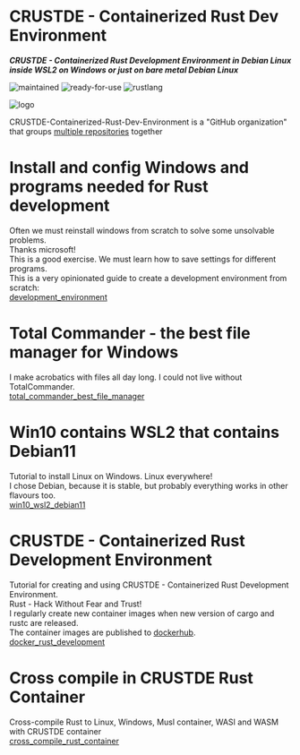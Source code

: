 # CRUSTDE - Containerized Rust Dev Environment

***CRUSTDE - Containerized Rust Development Environment in Debian Linux inside WSL2 on Windows or just on bare metal Debian Linux***

 ![maintained](https://img.shields.io/badge/maintained-green)
 ![ready-for-use](https://img.shields.io/badge/ready_for_use-green)
 ![rustlang](https://img.shields.io/badge/rustlang-orange)

 ![logo](https://raw.githubusercontent.com/CRUSTDE-Containerized-Rust-Dev-Environment/CRUSTDE-Containerized-Rust-Dev-Environment/main/images/crustde_500x500.png)

 CRUSTDE-Containerized-Rust-Dev-Environment is a "GitHub organization" that groups [multiple repositories](https://github.com/orgs/CRUSTDE-Containerized-Rust-Dev-Environment/repositories?q=sort%3Aname-asc) together

# Install and config Windows and programs needed for Rust development

Often we must reinstall windows from scratch to solve some unsolvable problems.  
Thanks microsoft!  
This is a good exercise. We must learn how to save settings for different programs.  
This is a very opinionated guide to create a development environment from scratch:  
[development_environment](https://github.com/CRUSTDE-Containerized-Rust-Dev-Environment/development_environment)

# Total Commander - the best file manager for Windows

I make acrobatics with files all day long. I could not live without TotalCommander.  
[total_commander_best_file_manager](https://github.com/CRUSTDE-Containerized-Rust-Dev-Environment/total_commander_best_file_manager)

# Win10 contains WSL2 that contains Debian11

Tutorial to install Linux on Windows. Linux everywhere!  
I chose Debian, because it is stable, but probably everything works in other flavours too.  
[win10_wsl2_debian11](https://github.com/CRUSTDE-Containerized-Rust-Dev-Environment/win10_wsl2_debian11)

# CRUSTDE - Containerized Rust Development Environment

Tutorial for creating and using CRUSTDE - Containerized Rust Development Environment.  
Rust - Hack Without Fear and Trust!  
I regularly create new container images when new version of cargo and rustc are released.  
The container images are published to [dockerhub](https://hub.docker.com/u/bestiadev).  
[docker_rust_development](https://github.com/CRUSTDE-Containerized-Rust-Dev-Environment/docker_rust_development)

# Cross compile in CRUSTDE Rust Container

Cross-compile Rust to Linux, Windows, Musl container, WASI and WASM with CRUSTDE container  
[cross_compile_rust_container](https://github.com/CRUSTDE-Containerized-Rust-Dev-Environment/cross_compile_rust_container)  
